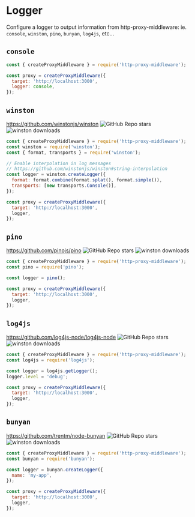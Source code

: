 # Logger

Configure a logger to output information from http-proxy-middleware: ie. `console`, `winston`, `pino`, `bunyan`, `log4js`, etc...

## `console`

```javascript
const { createProxyMiddleware } = require('http-proxy-middleware');

const proxy = createProxyMiddleware({
  target: 'http://localhost:3000',
  logger: console,
});
```

## `winston`

<https://github.com/winstonjs/winston> ![GitHub Repo stars](https://img.shields.io/github/stars/winstonjs/winston?style=social) ![winston downloads](https://img.shields.io/npm/dm/winston)

```javascript
const { createProxyMiddleware } = require('http-proxy-middleware');
const winston = require('winston');
const { format, transports } = require('winston');

// Enable interpolation in log messages
// https://github.com/winstonjs/winston#string-interpolation
const logger = winston.createLogger({
  format: format.combine(format.splat(), format.simple()),
  transports: [new transports.Console()],
});

const proxy = createProxyMiddleware({
  target: 'http://localhost:3000',
  logger,
});
```

## `pino`

<https://github.com/pinojs/pino> ![GitHub Repo stars](https://img.shields.io/github/stars/pinojs/pino?style=social) ![winston downloads](https://img.shields.io/npm/dm/pino)

```javascript
const { createProxyMiddleware } = require('http-proxy-middleware');
const pino = require('pino');

const logger = pino();

const proxy = createProxyMiddleware({
  target: 'http://localhost:3000',
  logger,
});
```

## `log4js`

<https://github.com/log4js-node/log4js-node> ![GitHub Repo stars](https://img.shields.io/github/stars/log4js-node/log4js-node?style=social) ![winston downloads](https://img.shields.io/npm/dm/log4js)

```javascript
const { createProxyMiddleware } = require('http-proxy-middleware');
const log4js = require('log4js');

const logger = log4js.getLogger();
logger.level = 'debug';

const proxy = createProxyMiddleware({
  target: 'http://localhost:3000',
  logger,
});
```

## `bunyan`

<https://github.com/trentm/node-bunyan> ![GitHub Repo stars](https://img.shields.io/github/stars/trentm/node-bunyan?style=social) ![winston downloads](https://img.shields.io/npm/dm/bunyan)

```javascript
const { createProxyMiddleware } = require('http-proxy-middleware');
const bunyan = require('bunyan');

const logger = bunyan.createLogger({
  name: 'my-app',
});

const proxy = createProxyMiddleware({
  target: 'http://localhost:3000',
  logger,
});
```
